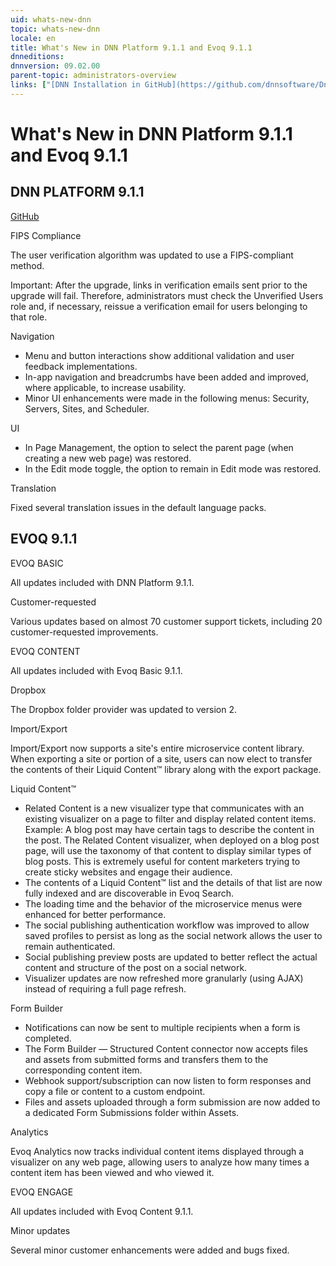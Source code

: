 ```yaml
---
uid: whats-new-dnn
topic: whats-new-dnn
locale: en
title: What's New in DNN Platform 9.1.1 and Evoq 9.1.1
dnneditions: 
dnnversion: 09.02.00
parent-topic: administrators-overview
links: ["[DNN Installation in GitHub](https://github.com/dnnsoftware/Dnn.Platform/releases)","[DNN Software Downloads](http://www.dnnsoftware.com/services/customer-support/success-network/software-downloads/changelog)"]
---
```


# What's New in DNN Platform 9.1.1 and Evoq 9.1.1

## DNN PLATFORM 9.1.1

[GitHub](https://github.com/dnnsoftware/Dnn.Platform/releases/tag/v9.1.1)

FIPS Compliance

The user verification algorithm was updated to use a FIPS-compliant method.

Important: After the upgrade, links in verification emails sent prior to the upgrade will fail. Therefore, administrators must check the Unverified Users role and, if necessary, reissue a verification email for users belonging to that role.

Navigation

*   Menu and button interactions show additional validation and user feedback implementations.
*   In-app navigation and breadcrumbs have been added and improved, where applicable, to increase usability.
*   Minor UI enhancements were made in the following menus: Security, Servers, Sites, and Scheduler.

UI

*   In Page Management, the option to select the parent page (when creating a new web page) was restored.
*   In the Edit mode toggle, the option to remain in Edit mode was restored.

Translation

Fixed several translation issues in the default language packs.

## EVOQ 9.1.1

EVOQ BASIC

All updates included with DNN Platform 9.1.1.

Customer-requested

Various updates based on almost 70 customer support tickets, including 20 customer-requested improvements.

EVOQ CONTENT

All updates included with Evoq Basic 9.1.1.

Dropbox

The Dropbox folder provider was updated to version 2.

Import/Export

Import/Export now supports a site's entire microservice content library. When exporting a site or portion of a site, users can now elect to transfer the contents of their Liquid Content™ library along with the export package.

Liquid Content™

*   Related Content is a new visualizer type that communicates with an existing visualizer on a page to filter and display related content items. Example: A blog post may have certain tags to describe the content in the post. The Related Content visualizer, when deployed on a blog post page, will use the taxonomy of that content to display similar types of blog posts. This is extremely useful for content marketers trying to create sticky websites and engage their audience.
*   The contents of a Liquid Content™ list and the details of that list are now fully indexed and are discoverable in Evoq Search.
*   The loading time and the behavior of the microservice menus were enhanced for better performance.
*   The social publishing authentication workflow was improved to allow saved profiles to persist as long as the social network allows the user to remain authenticated.
*   Social publishing preview posts are updated to better reflect the actual content and structure of the post on a social network.
*   Visualizer updates are now refreshed more granularly (using AJAX) instead of requiring a full page refresh.

Form Builder

*   Notifications can now be sent to multiple recipients when a form is completed.
*   The Form Builder — Structured Content connector now accepts files and assets from submitted forms and transfers them to the corresponding content item.
*   Webhook support/subscription can now listen to form responses and copy a file or content to a custom endpoint.
*   Files and assets uploaded through a form submission are now added to a dedicated Form Submissions folder within Assets.

Analytics

Evoq Analytics now tracks individual content items displayed through a visualizer on any web page, allowing users to analyze how many times a content item has been viewed and who viewed it.

EVOQ ENGAGE

All updates included with Evoq Content 9.1.1.

Minor updates

Several minor customer enhancements were added and bugs fixed.
